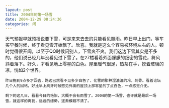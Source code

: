 ```yaml
---
layout: post
title: 2004年的第一场雪 
date: 2004-12-29 08:24:36
categories: 闲
---
```

天气预报早就预报说要下雪，可是来来去去的只能看见飘雨。昨日早上出门，等车买早餐时候，终于看见雪开始飘了。欣喜。我就是这么个容易被环境左右的人。顿时觉得很开阔，以至于QQ时候问别人，下雪爽不爽。我们这边下雪其实是不多的，他们说已经几年没看见过下雪了。在27楼看着外面朦朦的细密的雪花，舞风斜着落下。好久，才看见地上零星的白色。屋里暖气很足，热茶在手，摸着玻璃的凉，恍如2个世界。 

    昨日拖到9点多才回去，路边已然看不见多少白色了，化雪的那种湿漉漉的冷，刺骨。看着论坛几个人的回帖，好比早上刷牙时候憋见外面的屋顶上那零星的丁点白色，一点感觉介无。 

    剩下的这几日，看看今日的艳阳，大概不会有雨雪了。2004的第一场雪，也许就是最后一场雪，就这样的离我，远远的缥缈，逐渐模糊不清了。 

